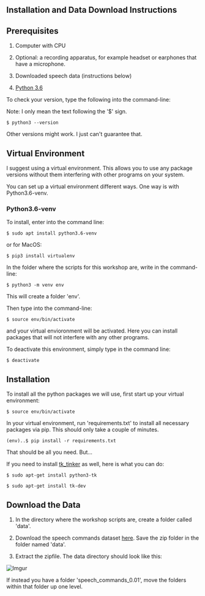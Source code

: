 ## Installation and Data Download Instructions

## Prerequisites

1. Computer with CPU

2. Optional: a recording apparatus, for example headset or earphones that have a microphone.

3. Downloaded speech data (instructions below)

4. [Python 3.6](https://www.python.org/downloads/release/python-368/)

To check your version, type the following into the command-line:

Note: I only mean the text following the '\$' sign.

```
$ python3 --version
```

Other versions might work. I just can't guarantee that.

## Virtual Environment

I suggest using a virtual environment. This allows you to use any package versions without them interfering with other programs on your system.

You can set up a virtual environment different ways. One way is with Python3.6-venv.

### Python3.6-venv

To install, enter into the command line:

```
$ sudo apt install python3.6-venv
```

or for MacOS:

```
$ pip3 install virtualenv
```

In the folder where the scripts for this workshop are, write in the command-line:

```
$ python3 -m venv env
```

This will create a folder 'env'.

Then type into the command-line:

```
$ source env/bin/activate
```

and your virtual envioronment will be activated. Here you can install packages that will not interfere with any other programs.

To deactivate this environment, simply type in the command line:

```
$ deactivate
```

## Installation

To install all the python packages we will use, first start up your virtual environment:

```
$ source env/bin/activate
```

In your virtual environment, run 'requirements.txt' to install all necessary packages via pip. This should only take a couple of minutes.

```
(env)..$ pip install -r requirements.txt
```

That should be all you need. But...

If you need to install [tk_tinker](https://wiki.python.org/moin/TkInter) as well, here is what you can do:

```
$ sudo apt-get install python3-tk

$ sudo apt-get install tk-dev
```

## Download the Data

1. In the directory where the workshop scripts are, create a folder called 'data'.

2. Download the speech commands dataset <a href="http://download.tensorflow.org/data/speech_commands_v0.01.tar.gz">here</a>. Save the zip folder in the folder named 'data'.

3. Extract the zipfile. The data directory should look like this:

![Imgur](https://i.imgur.com/fqSzLVm.png)

If instead you have a folder 'speech_commands_0.01', move the folders within that folder up one level. 
